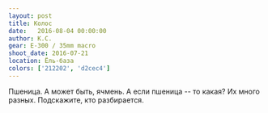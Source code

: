 ```yaml
---
layout: post
title: Колос
date:   2016-08-04 00:00:00
author: К.С.
gear: E-300 / 35mm macro
shoot_date: 2016-07-21
location: Ёль-база
colors: ['212202', 'd2cec4']
---
```


Пшеница. А может быть, ячмень. А если пшеница -- то какая? Их много разных. Подскажите, кто разбирается.
